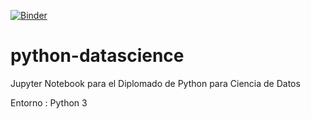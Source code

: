 [![Binder](https://mybinder.org/badge_logo.svg)](https://mybinder.org/v2/gh/patricia-figueroa/python-datascience.git/master?filepath=Python%20para%20Ciencia%20de%20Datos.ipynb)

# python-datascience
Jupyter Notebook para el Diplomado de Python para Ciencia de Datos

Entorno : Python 3
